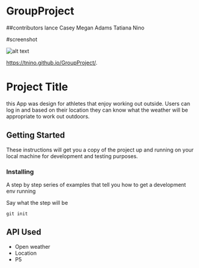 # GroupProject

##contributors
lance Casey
Megan Adams
Tatiana Nino

#screenshot


![alt text](2019-06-17_1624.png)

https://tnino.github.io/GroupProject/.

# Project Title

this App was design for athletes that enjoy working out outside. Users can log in and based on their location they can know what the weather will be appropriate to work out outdoors.

## Getting Started

These instructions will get you a copy of the project up and running on your local machine for development and testing purposes.

### Installing

A step by step series of examples that tell you how to get a development env running

Say what the step will be

```
git init
```


## API Used

* Open weather
* Location
* P5
